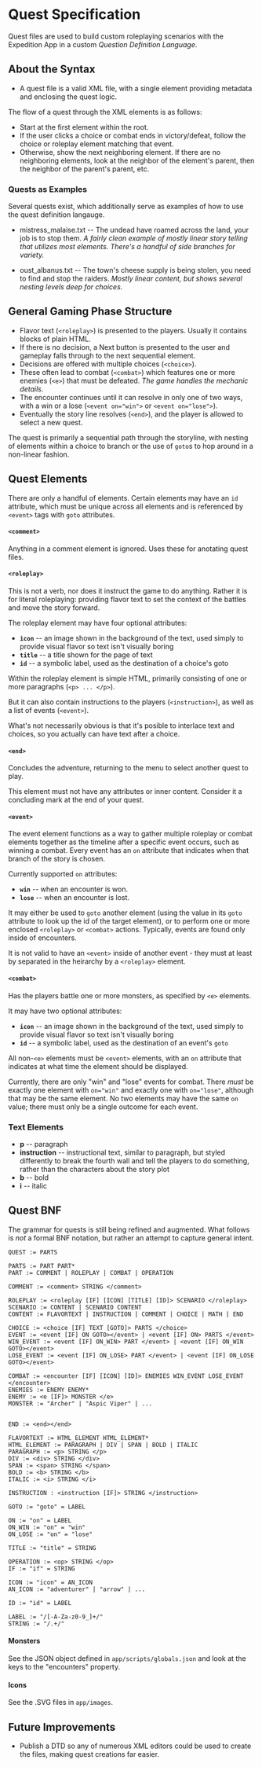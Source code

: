 Quest Specification
===================

Quest files are used to build custom roleplaying scenarios with the Expedition App in a custom _Question Definition Language_.


About the Syntax
----------------

* A quest file is a valid XML file, with a single <quest> element providing metadata and enclosing the quest logic.

The flow of a quest through the XML elements is as follows:

* Start at the first <roleplay> element within the root.
* If the user clicks a choice or combat ends in victory/defeat, follow the choice or roleplay element matching that event.
* Otherwise, show the next neighboring element. If there are no neighboring elements, look at the neighbor of the element's
  parent, then the neighbor of the parent's parent, etc.

### Quests as Examples

Several quests exist, which additionally serve as examples of how to use the quest definition langauge.

  * mistress_malaise.txt -- The undead have roamed across the land, your job is to stop them. *A fairly clean example of mostly linear story telling that utilizes most elements. There's a handful of side branches for variety.*

  * oust_albanus.txt -- The town's cheese supply is being stolen, you need to find and stop the raiders. *Mostly linear content, but shows several nesting levels deep for choices.*

General Gaming Phase Structure
------------------------------

* Flavor text (`<roleplay>`) is presented to the players. Usually it contains blocks of plain HTML.
* If there is no decision, a Next button is presented to the user and gameplay falls through to the next sequential element.
* Decisions are offered with multiple choices (`<choice>`).
* These often lead to combat (`<combat>`) which features one or more enemies (`<e>`) that must be defeated. *The game handles the mechanic details.*
* The encounter continues until it can resolve in only one of two ways, with a win or a lose (`<event on="win">` or `<event on="lose">`).
* Eventually the story line resolves (`<end>`), and the player is allowed to select a new quest.

The quest is primarily a sequential path through the storyline, with nesting of elements within a choice to branch or the use of `goto`s to hop around in a non-linear fashion.


Quest Elements
--------------
There are only a handful of elements.  Certain elements may have an `id` attribute, which must be unique across all elements and is referenced by `<event>` tags with `goto` attributes.

#### `<comment>`

Anything in a comment element is ignored. Uses these for anotating quest files.

#### `<roleplay>`

This is not a verb, nor does it instruct the game to do anything. Rather it is for literal roleplaying: providing flavor text to set the context of the battles and move the story forward.

The roleplay element may have four optional attributes:

* **`icon`** -- an image shown in the background of the text, used simply to provide visual flavor so text isn't visually boring
* **`title`** -- a title shown for the page of text
* **`id`** -- a symbolic label, used as the destination of a choice's goto

Within the roleplay element is simple HTML, primarily consisting of one or more paragraphs (`<p> ... </p>`).

But it can also contain instructions to the players (`<instruction>`), as well as a list of events (`<event>`).

What's not necessarily obvious is that it's posible to interlace
text and choices, so you actually can have text after a choice.

#### `<end>`

Concludes the adventure, returning to the menu to select another quest to play.

This element must not have any attributes or inner content. Consider it a concluding mark at the end of your quest.

#### `<event>`

The event element functions as a way to gather multiple roleplay or combat elements together as the timeline after a specific event occurs, such as winning a combat. Every event has an `on` attribute that indicates when that branch of the story is chosen.

Currently supported `on` attributes:

* **`win`** -- when an encounter is won.
* **`lose`** -- when an encounter is lost.

It may either be used to `goto` another element (using the value in its `goto` attribute to look up the id of the target element), or to perform one or more enclosed `<roleplay>` or `<combat>` actions. Typically, events are found only inside of encounters.

It is not valid to have an `<event>` inside of another event - they must at least by separated in the heirarchy by a `<roleplay>` element.

#### `<combat>`

Has the players battle one or more monsters, as specified by `<e>` elements.

It may have two optional attributes:

* **`icon`** -- an image shown in the background of the text, used simply to provide visual flavor so text isn't visually boring
* **`id`** -- a symbolic label, used as the destination of an event's `goto`

All non-`<e>` elements must be `<event>` elements, with an `on` attribute that indicates at what time the element should be displayed.

Currently, there are only "win" and "lose" events for combat. There *must* be exactly one element with `on="win"` and exactly
one with `on="lose"`, although that may be the same element. No two elements may have the same `on` value; there must only be a single outcome for each event.

### Text Elements

* **p** -- paragraph
* **instruction** -- instructional text, similar to paragraph, but styled differently to break the fourth wall and tell the players to do something, rather than the characters about the story plot
* **b** -- bold
* **i** -- italic

Quest BNF
---------
The grammar for quests is still being refined and augmented. What follows is _not_ a formal BNF notation, but rather an attempt to capture general intent.

```
QUEST := PARTS

PARTS := PART PART*
PART := COMMENT | ROLEPLAY | COMBAT | OPERATION

COMMENT := <comment> STRING </comment>

ROLEPLAY := <roleplay [IF] [ICON] [TITLE] [ID]> SCENARIO </roleplay>
SCENARIO := CONTENT | SCENARIO CONTENT
CONTENT := FLAVORTEXT | INSTRUCTION | COMMENT | CHOICE | MATH | END

CHOICE := <choice [IF] TEXT [GOTO]> PARTS </choice>
EVENT := <event [IF] ON GOTO></event> | <event [IF] ON> PARTS </event>
WIN_EVENT := <event [IF] ON_WIN> PART </event> | <event [IF] ON_WIN GOTO></event>
LOSE_EVENT := <event [IF] ON_LOSE> PART </event> | <event [IF] ON_LOSE GOTO></event>

COMBAT := <encounter [IF] [ICON] [ID]> ENEMIES WIN_EVENT LOSE_EVENT </encounter>
ENEMIES := ENEMY ENEMY*
ENEMY := <e [IF]> MONSTER </e>
MONSTER := "Archer" | "Aspic Viper" | ...


END := <end></end>

FLAVORTEXT := HTML_ELEMENT HTML_ELEMENT*
HTML_ELEMENT := PARAGRAPH | DIV | SPAN | BOLD | ITALIC
PARAGRAPH := <p> STRING </p>
DIV := <div> STRING </div>
SPAN := <span> STRING </span>
BOLD := <b> STRING </b>
ITALIC := <i> STRING </i>

INSTRUCTION : <instruction [IF]> STRING </instruction>

GOTO := "goto" = LABEL

ON := "on" = LABEL
ON_WIN := "on" = "win"
ON_LOSE := "on" = "lose"

TITLE := "title" = STRING

OPERATION := <op> STRING </op>
IF := "if" = STRING

ICON := "icon" = AN_ICON
AN_ICON := "adventurer" | "arrow" | ...

ID := "id" = LABEL

LABEL := "/[-A-Za-z0-9_]+/"
STRING := "/.+/"

```

#### Monsters
See the JSON object defined in `app/scripts/globals.json` and look at the keys to the "encounters" property.

#### Icons
See the .SVG files in `app/images`.

Future Improvements
-------------------

* Publish a DTD so any of numerous XML editors could be used to create the
  files, making quest creations far easier.